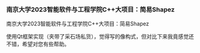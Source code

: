 ### 南京大学2023智能软件与工程学院C++大项目：简易Shapez

南京大学2023智能软件与工程学院C++大项目：简易Shapez

使用Qt框架实现（夹带了采石场私货），觉得写的像构式，但对比下来我竟感觉还不错，希望对您有些帮助。
